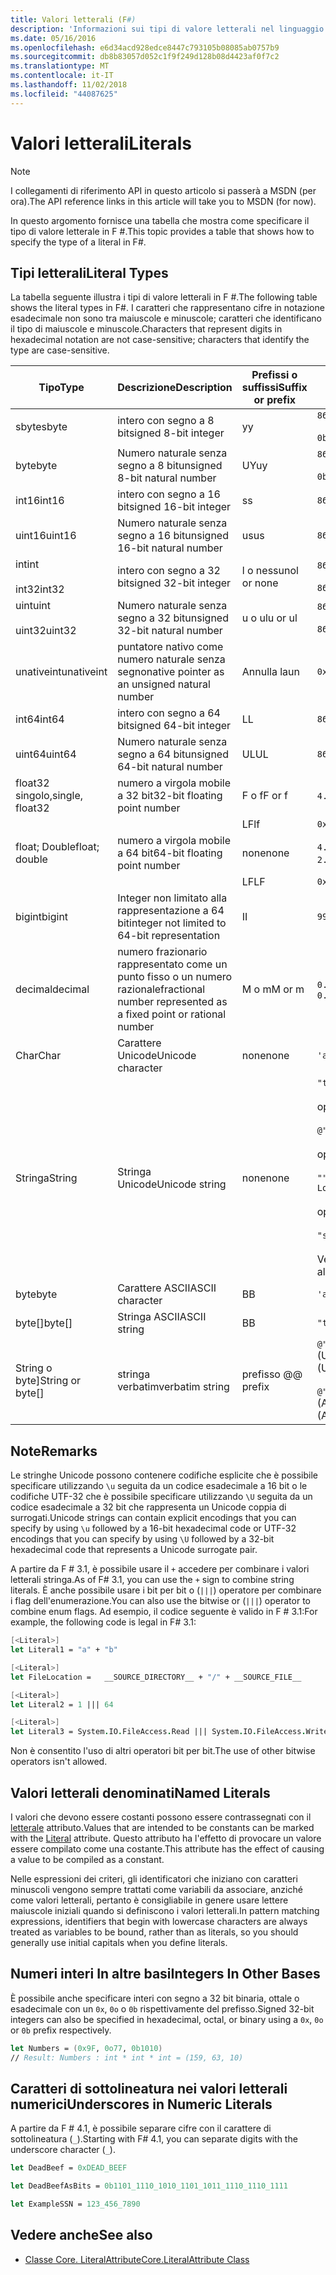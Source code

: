 ```yaml
---
title: Valori letterali (F#)
description: 'Informazioni sui tipi di valore letterali nel linguaggio di programmazione F #.'
ms.date: 05/16/2016
ms.openlocfilehash: e6d34acd928edce8447c793105b08085ab0757b9
ms.sourcegitcommit: db8b83057d052c1f9f249d128b08d4423af0f7c2
ms.translationtype: MT
ms.contentlocale: it-IT
ms.lasthandoff: 11/02/2018
ms.locfileid: "44087625"
---
```

# <a name="literals"></a><span data-ttu-id="a0f31-103">Valori letterali</span><span class="sxs-lookup"><span data-stu-id="a0f31-103">Literals</span></span>

> [!NOTE]
<span data-ttu-id="a0f31-104">I collegamenti di riferimento API in questo articolo si passerà a MSDN (per ora).</span><span class="sxs-lookup"><span data-stu-id="a0f31-104">The API reference links in this article will take you to MSDN (for now).</span></span>

<span data-ttu-id="a0f31-105">In questo argomento fornisce una tabella che mostra come specificare il tipo di valore letterale in F #.</span><span class="sxs-lookup"><span data-stu-id="a0f31-105">This topic provides a table that shows how to specify the type of a literal in F#.</span></span>

## <a name="literal-types"></a><span data-ttu-id="a0f31-106">Tipi letterali</span><span class="sxs-lookup"><span data-stu-id="a0f31-106">Literal Types</span></span>

<span data-ttu-id="a0f31-107">La tabella seguente illustra i tipi di valore letterali in F #.</span><span class="sxs-lookup"><span data-stu-id="a0f31-107">The following table shows the literal types in F#.</span></span> <span data-ttu-id="a0f31-108">I caratteri che rappresentano cifre in notazione esadecimale non sono tra maiuscole e minuscole; caratteri che identificano il tipo di maiuscole e minuscole.</span><span class="sxs-lookup"><span data-stu-id="a0f31-108">Characters that represent digits in hexadecimal notation are not case-sensitive; characters that identify the type are case-sensitive.</span></span>

|<span data-ttu-id="a0f31-109">Tipo</span><span class="sxs-lookup"><span data-stu-id="a0f31-109">Type</span></span>|<span data-ttu-id="a0f31-110">Descrizione</span><span class="sxs-lookup"><span data-stu-id="a0f31-110">Description</span></span>|<span data-ttu-id="a0f31-111">Prefissi o suffissi</span><span class="sxs-lookup"><span data-stu-id="a0f31-111">Suffix or prefix</span></span>|<span data-ttu-id="a0f31-112">Esempi</span><span class="sxs-lookup"><span data-stu-id="a0f31-112">Examples</span></span>|
|----|-----------|----------------|--------|
|<span data-ttu-id="a0f31-113">sbyte</span><span class="sxs-lookup"><span data-stu-id="a0f31-113">sbyte</span></span>|<span data-ttu-id="a0f31-114">intero con segno a 8 bit</span><span class="sxs-lookup"><span data-stu-id="a0f31-114">signed 8-bit integer</span></span>|<span data-ttu-id="a0f31-115">y</span><span class="sxs-lookup"><span data-stu-id="a0f31-115">y</span></span>|`86y`<br /><br />`0b00000101y`|
|<span data-ttu-id="a0f31-116">byte</span><span class="sxs-lookup"><span data-stu-id="a0f31-116">byte</span></span>|<span data-ttu-id="a0f31-117">Numero naturale senza segno a 8 bit</span><span class="sxs-lookup"><span data-stu-id="a0f31-117">unsigned 8-bit natural number</span></span>|<span data-ttu-id="a0f31-118">UY</span><span class="sxs-lookup"><span data-stu-id="a0f31-118">uy</span></span>|`86uy`<br /><br />`0b00000101uy`|
|<span data-ttu-id="a0f31-119">int16</span><span class="sxs-lookup"><span data-stu-id="a0f31-119">int16</span></span>|<span data-ttu-id="a0f31-120">intero con segno a 16 bit</span><span class="sxs-lookup"><span data-stu-id="a0f31-120">signed 16-bit integer</span></span>|<span data-ttu-id="a0f31-121">s</span><span class="sxs-lookup"><span data-stu-id="a0f31-121">s</span></span>|`86s`|
|<span data-ttu-id="a0f31-122">uint16</span><span class="sxs-lookup"><span data-stu-id="a0f31-122">uint16</span></span>|<span data-ttu-id="a0f31-123">Numero naturale senza segno a 16 bit</span><span class="sxs-lookup"><span data-stu-id="a0f31-123">unsigned 16-bit natural number</span></span>|<span data-ttu-id="a0f31-124">us</span><span class="sxs-lookup"><span data-stu-id="a0f31-124">us</span></span>|`86us`|
|<span data-ttu-id="a0f31-125">int</span><span class="sxs-lookup"><span data-stu-id="a0f31-125">int</span></span><br /><br /><span data-ttu-id="a0f31-126">int32</span><span class="sxs-lookup"><span data-stu-id="a0f31-126">int32</span></span>|<span data-ttu-id="a0f31-127">intero con segno a 32 bit</span><span class="sxs-lookup"><span data-stu-id="a0f31-127">signed 32-bit integer</span></span>|<span data-ttu-id="a0f31-128">l o nessuno</span><span class="sxs-lookup"><span data-stu-id="a0f31-128">l or none</span></span>|`86`<br /><br />`86l`|
|<span data-ttu-id="a0f31-129">uint</span><span class="sxs-lookup"><span data-stu-id="a0f31-129">uint</span></span><br /><br /><span data-ttu-id="a0f31-130">uint32</span><span class="sxs-lookup"><span data-stu-id="a0f31-130">uint32</span></span>|<span data-ttu-id="a0f31-131">Numero naturale senza segno a 32 bit</span><span class="sxs-lookup"><span data-stu-id="a0f31-131">unsigned 32-bit natural number</span></span>|<span data-ttu-id="a0f31-132">u o ul</span><span class="sxs-lookup"><span data-stu-id="a0f31-132">u or ul</span></span>|`86u`<br /><br />`86ul`|
|<span data-ttu-id="a0f31-133">unativeint</span><span class="sxs-lookup"><span data-stu-id="a0f31-133">unativeint</span></span>|<span data-ttu-id="a0f31-134">puntatore nativo come numero naturale senza segno</span><span class="sxs-lookup"><span data-stu-id="a0f31-134">native pointer as an unsigned natural number</span></span>|<span data-ttu-id="a0f31-135">Annulla la</span><span class="sxs-lookup"><span data-stu-id="a0f31-135">un</span></span>|`0x00002D3Fun`|
|<span data-ttu-id="a0f31-136">int64</span><span class="sxs-lookup"><span data-stu-id="a0f31-136">int64</span></span>|<span data-ttu-id="a0f31-137">intero con segno a 64 bit</span><span class="sxs-lookup"><span data-stu-id="a0f31-137">signed 64-bit integer</span></span>|<span data-ttu-id="a0f31-138">L</span><span class="sxs-lookup"><span data-stu-id="a0f31-138">L</span></span>|`86L`|
|<span data-ttu-id="a0f31-139">uint64</span><span class="sxs-lookup"><span data-stu-id="a0f31-139">uint64</span></span>|<span data-ttu-id="a0f31-140">Numero naturale senza segno a 64 bit</span><span class="sxs-lookup"><span data-stu-id="a0f31-140">unsigned 64-bit natural number</span></span>|<span data-ttu-id="a0f31-141">UL</span><span class="sxs-lookup"><span data-stu-id="a0f31-141">UL</span></span>|`86UL`|
|<span data-ttu-id="a0f31-142">float32 singolo,</span><span class="sxs-lookup"><span data-stu-id="a0f31-142">single, float32</span></span>|<span data-ttu-id="a0f31-143">numero a virgola mobile a 32 bit</span><span class="sxs-lookup"><span data-stu-id="a0f31-143">32-bit floating point number</span></span>|<span data-ttu-id="a0f31-144">F o f</span><span class="sxs-lookup"><span data-stu-id="a0f31-144">F or f</span></span>|<span data-ttu-id="a0f31-145">`4.14F` o `4.14f`</span><span class="sxs-lookup"><span data-stu-id="a0f31-145">`4.14F` or `4.14f`</span></span>|
|||<span data-ttu-id="a0f31-146">LF</span><span class="sxs-lookup"><span data-stu-id="a0f31-146">lf</span></span>|`0x00000000lf`|
|<span data-ttu-id="a0f31-147">float; Double</span><span class="sxs-lookup"><span data-stu-id="a0f31-147">float; double</span></span>|<span data-ttu-id="a0f31-148">numero a virgola mobile a 64 bit</span><span class="sxs-lookup"><span data-stu-id="a0f31-148">64-bit floating point number</span></span>|<span data-ttu-id="a0f31-149">none</span><span class="sxs-lookup"><span data-stu-id="a0f31-149">none</span></span>|<span data-ttu-id="a0f31-150">`4.14` o `2.3E+32` o `2.3e+32`</span><span class="sxs-lookup"><span data-stu-id="a0f31-150">`4.14` or `2.3E+32` or `2.3e+32`</span></span>|
|||<span data-ttu-id="a0f31-151">LF</span><span class="sxs-lookup"><span data-stu-id="a0f31-151">LF</span></span>|`0x0000000000000000LF`|
|<span data-ttu-id="a0f31-152">bigint</span><span class="sxs-lookup"><span data-stu-id="a0f31-152">bigint</span></span>|<span data-ttu-id="a0f31-153">Integer non limitato alla rappresentazione a 64 bit</span><span class="sxs-lookup"><span data-stu-id="a0f31-153">integer not limited to 64-bit representation</span></span>|<span data-ttu-id="a0f31-154">I</span><span class="sxs-lookup"><span data-stu-id="a0f31-154">I</span></span>|`9999999999999999999999999999I`|
|<span data-ttu-id="a0f31-155">decimal</span><span class="sxs-lookup"><span data-stu-id="a0f31-155">decimal</span></span>|<span data-ttu-id="a0f31-156">numero frazionario rappresentato come un punto fisso o un numero razionale</span><span class="sxs-lookup"><span data-stu-id="a0f31-156">fractional number represented as a fixed point or rational number</span></span>|<span data-ttu-id="a0f31-157">M o m</span><span class="sxs-lookup"><span data-stu-id="a0f31-157">M or m</span></span>|<span data-ttu-id="a0f31-158">`0.7833M` o `0.7833m`</span><span class="sxs-lookup"><span data-stu-id="a0f31-158">`0.7833M` or `0.7833m`</span></span>|
|<span data-ttu-id="a0f31-159">Char</span><span class="sxs-lookup"><span data-stu-id="a0f31-159">Char</span></span>|<span data-ttu-id="a0f31-160">Carattere Unicode</span><span class="sxs-lookup"><span data-stu-id="a0f31-160">Unicode character</span></span>|<span data-ttu-id="a0f31-161">none</span><span class="sxs-lookup"><span data-stu-id="a0f31-161">none</span></span>|`'a'`|
|<span data-ttu-id="a0f31-162">Stringa</span><span class="sxs-lookup"><span data-stu-id="a0f31-162">String</span></span>|<span data-ttu-id="a0f31-163">Stringa Unicode</span><span class="sxs-lookup"><span data-stu-id="a0f31-163">Unicode string</span></span>|<span data-ttu-id="a0f31-164">none</span><span class="sxs-lookup"><span data-stu-id="a0f31-164">none</span></span>|`"text\n"`<br /><br /><span data-ttu-id="a0f31-165">oppure</span><span class="sxs-lookup"><span data-stu-id="a0f31-165">or</span></span><br /><br />`@"c:\filename"`<br /><br /><span data-ttu-id="a0f31-166">oppure</span><span class="sxs-lookup"><span data-stu-id="a0f31-166">or</span></span><br /><br />`"""<book title="Paradise Lost">"""`<br /><br /><span data-ttu-id="a0f31-167">oppure</span><span class="sxs-lookup"><span data-stu-id="a0f31-167">or</span></span><br /><br />`"string1" + "string2"`<br /><br /><span data-ttu-id="a0f31-168">Vedere anche [stringhe](Strings.md).</span><span class="sxs-lookup"><span data-stu-id="a0f31-168">See also [Strings](Strings.md).</span></span>|
|<span data-ttu-id="a0f31-169">byte</span><span class="sxs-lookup"><span data-stu-id="a0f31-169">byte</span></span>|<span data-ttu-id="a0f31-170">Carattere ASCII</span><span class="sxs-lookup"><span data-stu-id="a0f31-170">ASCII character</span></span>|<span data-ttu-id="a0f31-171">B</span><span class="sxs-lookup"><span data-stu-id="a0f31-171">B</span></span>|`'a'B`|
|<span data-ttu-id="a0f31-172">byte[]</span><span class="sxs-lookup"><span data-stu-id="a0f31-172">byte[]</span></span>|<span data-ttu-id="a0f31-173">Stringa ASCII</span><span class="sxs-lookup"><span data-stu-id="a0f31-173">ASCII string</span></span>|<span data-ttu-id="a0f31-174">B</span><span class="sxs-lookup"><span data-stu-id="a0f31-174">B</span></span>|`"text"B`|
|<span data-ttu-id="a0f31-175">String o byte]</span><span class="sxs-lookup"><span data-stu-id="a0f31-175">String or byte[]</span></span>|<span data-ttu-id="a0f31-176">stringa verbatim</span><span class="sxs-lookup"><span data-stu-id="a0f31-176">verbatim string</span></span>|<span data-ttu-id="a0f31-177">prefisso @</span><span class="sxs-lookup"><span data-stu-id="a0f31-177">@ prefix</span></span>|<span data-ttu-id="a0f31-178">`@"\\server\share"` (Unicode)</span><span class="sxs-lookup"><span data-stu-id="a0f31-178">`@"\\server\share"` (Unicode)</span></span><br /><br /><span data-ttu-id="a0f31-179">`@"\\server\share"B` (ASCII)</span><span class="sxs-lookup"><span data-stu-id="a0f31-179">`@"\\server\share"B` (ASCII)</span></span>|

## <a name="remarks"></a><span data-ttu-id="a0f31-180">Note</span><span class="sxs-lookup"><span data-stu-id="a0f31-180">Remarks</span></span>

<span data-ttu-id="a0f31-181">Le stringhe Unicode possono contenere codifiche esplicite che è possibile specificare utilizzando `\u` seguita da un codice esadecimale a 16 bit o le codifiche UTF-32 che è possibile specificare utilizzando `\U` seguita da un codice esadecimale a 32 bit che rappresenta un Unicode coppia di surrogati.</span><span class="sxs-lookup"><span data-stu-id="a0f31-181">Unicode strings can contain explicit encodings that you can specify by using `\u` followed by a 16-bit hexadecimal code or UTF-32 encodings that you can specify by using `\U` followed by a 32-bit hexadecimal code that represents a Unicode surrogate pair.</span></span>

<span data-ttu-id="a0f31-182">A partire da F # 3.1, è possibile usare il `+` accedere per combinare i valori letterali stringa.</span><span class="sxs-lookup"><span data-stu-id="a0f31-182">As of F# 3.1, you can use the `+` sign to combine string literals.</span></span> <span data-ttu-id="a0f31-183">È anche possibile usare i bit per bit o (`|||`) operatore per combinare i flag dell'enumerazione.</span><span class="sxs-lookup"><span data-stu-id="a0f31-183">You can also use the bitwise or (`|||`) operator to combine enum flags.</span></span> <span data-ttu-id="a0f31-184">Ad esempio, il codice seguente è valido in F # 3.1:</span><span class="sxs-lookup"><span data-stu-id="a0f31-184">For example, the following code is legal in F# 3.1:</span></span>

```fsharp
[<Literal>]
let Literal1 = "a" + "b"

[<Literal>]
let FileLocation =   __SOURCE_DIRECTORY__ + "/" + __SOURCE_FILE__

[<Literal>]
let Literal2 = 1 ||| 64

[<Literal>]
let Literal3 = System.IO.FileAccess.Read ||| System.IO.FileAccess.Write
```

<span data-ttu-id="a0f31-185">Non è consentito l'uso di altri operatori bit per bit.</span><span class="sxs-lookup"><span data-stu-id="a0f31-185">The use of other bitwise operators isn't allowed.</span></span>

## <a name="named-literals"></a><span data-ttu-id="a0f31-186">Valori letterali denominati</span><span class="sxs-lookup"><span data-stu-id="a0f31-186">Named Literals</span></span>

<span data-ttu-id="a0f31-187">I valori che devono essere costanti possono essere contrassegnati con il [letterale](https://msdn.microsoft.com/library/465f36ce-d146-41c0-b425-679c509cd285) attributo.</span><span class="sxs-lookup"><span data-stu-id="a0f31-187">Values that are intended to be constants can be marked with the [Literal](https://msdn.microsoft.com/library/465f36ce-d146-41c0-b425-679c509cd285) attribute.</span></span> <span data-ttu-id="a0f31-188">Questo attributo ha l'effetto di provocare un valore essere compilato come una costante.</span><span class="sxs-lookup"><span data-stu-id="a0f31-188">This attribute has the effect of causing a value to be compiled as a constant.</span></span>

<span data-ttu-id="a0f31-189">Nelle espressioni dei criteri, gli identificatori che iniziano con caratteri minuscoli vengono sempre trattati come variabili da associare, anziché come valori letterali, pertanto è consigliabile in genere usare lettere maiuscole iniziali quando si definiscono i valori letterali.</span><span class="sxs-lookup"><span data-stu-id="a0f31-189">In pattern matching expressions, identifiers that begin with lowercase characters are always treated as variables to be bound, rather than as literals, so you should generally use initial capitals when you define literals.</span></span>

## <a name="integers-in-other-bases"></a><span data-ttu-id="a0f31-190">Numeri interi In altre basi</span><span class="sxs-lookup"><span data-stu-id="a0f31-190">Integers In Other Bases</span></span>

<span data-ttu-id="a0f31-191">È possibile anche specificare interi con segno a 32 bit binaria, ottale o esadecimale con un `0x`, `0o` o `0b` rispettivamente del prefisso.</span><span class="sxs-lookup"><span data-stu-id="a0f31-191">Signed 32-bit integers can also be specified in hexadecimal, octal, or binary using a `0x`, `0o` or `0b` prefix respectively.</span></span>

```fsharp
let Numbers = (0x9F, 0o77, 0b1010)
// Result: Numbers : int * int * int = (159, 63, 10)
```

## <a name="underscores-in-numeric-literals"></a><span data-ttu-id="a0f31-192">Caratteri di sottolineatura nei valori letterali numerici</span><span class="sxs-lookup"><span data-stu-id="a0f31-192">Underscores in Numeric Literals</span></span>

<span data-ttu-id="a0f31-193">A partire da F # 4.1, è possibile separare cifre con il carattere di sottolineatura (`_`).</span><span class="sxs-lookup"><span data-stu-id="a0f31-193">Starting with F# 4.1, you can separate digits with the underscore character (`_`).</span></span>

```fsharp
let DeadBeef = 0xDEAD_BEEF

let DeadBeefAsBits = 0b1101_1110_1010_1101_1011_1110_1110_1111

let ExampleSSN = 123_456_7890
```

## <a name="see-also"></a><span data-ttu-id="a0f31-194">Vedere anche</span><span class="sxs-lookup"><span data-stu-id="a0f31-194">See also</span></span>

- [<span data-ttu-id="a0f31-195">Classe Core. LiteralAttribute</span><span class="sxs-lookup"><span data-stu-id="a0f31-195">Core.LiteralAttribute Class</span></span>](https://msdn.microsoft.com/visualfsharpdocs/conceptual/core.literalattribute-class-%5bfsharp%5d)
